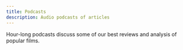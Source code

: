 ```yaml
---
title: Podcasts
description: Audio podcasts of articles
---
```

Hour-long podcasts discuss some of our best reviews and analysis of popular films.